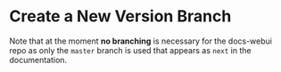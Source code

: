# Create a New Version Branch

Note that at the moment **no branching** is necessary for the docs-webui repo as only the `master` branch is used that appears as `next` in the documentation.

<!--
(prepared if we want to versionize webui docs)
**Step 1: This will create and configure the new `5.x` branch properly**

1.  Go to the settings of this repository and check/change the protection of the branch list so that
    the upcoming `5.x` branch can get pushed.
2.  Create a new `5.x` branch based on latest `origin/master`
3.  Copy the `.drone.star` file from the _former_ `5.x-1` branch
    (it contains the correct branch specific setup rules and replaces the current one coming from master)
4.  In `.drone.star` set `latest_version` to `5.x` (on top in section `def main(ctx)`).
5.  Check in `site.yml` in section `content.sources`: that the following value is set: `- url: .` and in `content.sources.url` the following value is set: `- HEAD`.
6.  In `antora.yml`, set the `version:` key on top to the same as the branch name like `5.x`
7.  In `antora.yml`, in section `asciidoc.attributes`, DO NOT adjust relevant `-version` keys. They are only used for local building.
8.  In `site.yml`, in section `asciidoc.attributes`, DO NOT adjust relevant `-version` keys. They are only used for local building and will be correctly set in the docs repo when doing a full build.
9.  Run a build by entering `yarn antora-local`. No build errors should occur.
10.  Commit the changes and push the new `5.x` branch. This makes the branch available for futher processing. DO NOT CREATE A PR!

**Step 2: This will configure the master branch properly to use the new `5.x` branch**

11. Create new `changes_necessary_for_5.x` branch based on latest `origin/master`.
12. In `.drone.star` set `latest_version` to `5.x` (on top in section `def main(ctx)`).
13. In `antora.yml`, check if the `version:` key is set to `next`.
14. In `site.yml` and in `antora.yml`, DO NOT adjust relevant `-version` keys.
15. Run a build by entering `yarn antora`. No build errors or warnings should occur.
16. Commit changes and push them. (Check the branch protection rules upfront so that the push passes.)
17. Create a Pull Request and see the text suggestion at the bottom. When CI is green, all is done correctly. Merge the PR to master when the 5.x branch is close to be released.

**Step 3: Protection and Renaming**

18. Go to the settings of this repository and change the protection of the branch list so that
    the `5.x` branch gets protected.
19. Unprotect the `5.x-2` branch and rename it to `x_archived_5.x-2`. Note that this step can be postponed if needed. Note that after renaming, local building cant be done anymore.

**Step 4: Changes in the Docs Repo**

20. In `site.yml` of the [docs](https://github.com/owncloud/docs/blob/master/site.yml) repo, adjust all `-version` keys in section `attributes` related to this repo according the new and former releases. Note that the values MUST NOT contain the trailing `@`. (The trailing @ character allows the value to be overwritten like from the corresponding `antora.yml` file which is only necessary for local building the corresponding docs-xxx repo.) Note that merging that PR should be _close before_ publishing the relevant code release.

**Step 5: Set URI `latest` Path Part to 5.x**

21. Nothing needs to be done there. The moment when the new server release gets tagged - which is part of the release process - `latest` will be automatically set to the tagged release number. This should work automatically. If not, sysadmins need to be informed to updated the underlying process.

**Text Suggestion for Step 2**

The following text is a copy/paste suggestion for the PR in step 2, replace the branch numbers accordingly:
```
These are the changes necessary to finalize the creation of the 5.x branch.

* The 5.x branch is already pushed and prepared and is included in the branch protection rules.

* When 5.x (core) is finally out, the 5.x-2 branch can be archived, see step 3 in [Create a New Version Branch](https://github.com/owncloud/docs-client-desktop/blob/master/docs-webui/new-version-branch.md)

* Note, that the 5.x branch in this repo is already created, but the `latest` pointer on the web will be set to it automatically when the tag in core is set. This means, that in the docs homepage, `latest` will point to 5.x-1 until the tag in core is set accordingly. When merging this PR, 5.x-2 will be dropped from the web.

* Note that this PR must be merged **before** the 5.x tag in core is set to avoid a 404 for `latest`.

* Note before merging this PR, we should take care that 5.x-2 has all necessary changes merged.

@kullmann fyi

@mmattel @EParzefall @phil-davis
Post merging this, we need to backport all relevant changes to 5.x
```

-->
